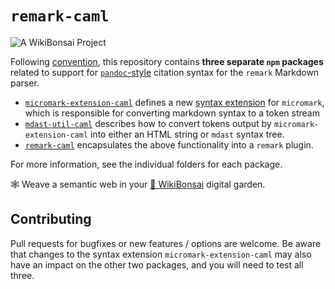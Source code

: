 # `remark-caml`

![[A WikiBonsai Project](https://github.com/wikibonsai/wikibonsai)](https://img.shields.io/badge/%F0%9F%8E%8B-A%20WikiBonsai%20Project-brightgreen)

Following [convention](https://github.com/micromark/micromark/discussions/56), this repository contains **three separate `npm` packages** related to support for [`pandoc`-style](https://pandoc.org/MANUAL.html#extension-citations) citation syntax for the `remark` Markdown parser.

* [`micromark-extension-caml`](https://www.npmjs.com/package/micromark-extension-caml) defines a new [syntax extension](https://github.com/micromark/micromark#syntaxextension) for `micromark`, which is responsible for converting markdown syntax to a token stream
* [`mdast-util-caml`](https://www.npmjs.com/package/mdast-util-caml) describes how to convert tokens output by `micromark-extension-caml` into either an HTML string or `mdast` syntax tree.
* [`remark-caml`](https://www.npmjs.com/package/remark-caml) encapsulates the above functionality into a `remark` plugin.

For more information, see the individual folders for each package.

🕸 Weave a semantic web in your [🎋 WikiBonsai](https://github.com/wikibonsai/wikibonsai) digital garden.

## Contributing

Pull requests for bugfixes or new features / options are welcome.  Be aware that changes to the syntax extension `micromark-extension-caml` may also have an impact on the other two packages, and you will need to test all three.
